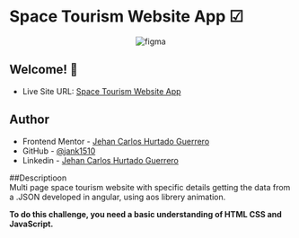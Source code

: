  # Space Tourism Website App ☑ 
  
<p align='center'> 
  
  <img src="https://res.cloudinary.com/dz209s6jk/image/upload/q_auto,w_900/Challenges/wudjsbv8g93aarlhvbud.jpg" alt="figma"/>

</p>

 ## Welcome! 👋 

- Live Site URL: [Space Tourism Website App](https://jank1510.github.io/space-tourism-website/)
   
## Author

- Frontend Mentor - [Jehan Carlos Hurtado Guerrero](https://www.frontendmentor.io/profile/Jank1510)
- GitHub - [@jank1510](https://github.com/Jank1510)
- Linkedin - [Jehan Carlos Hurtado Guerrero](https://www.linkedin.com/in/jehan-carlos-hurtado-guerrero-b250b3201/) 

##Descriptioon  
Multi page space tourism website with specific details getting the data from a .JSON developed in angular, using aos librery animation.
 

**To do this challenge, you need a basic understanding of HTML CSS and JavaScript.**
 
